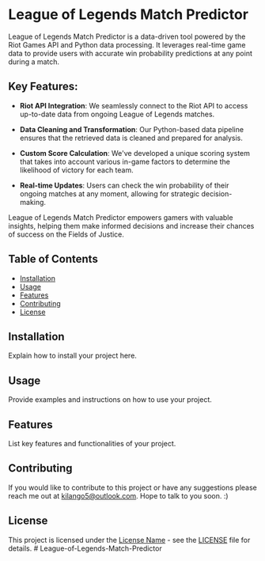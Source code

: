# League of Legends Match Predictor

League of Legends Match Predictor is a data-driven tool powered by the Riot Games API and Python data processing. It leverages real-time game data to provide users with accurate win probability predictions at any point during a match.

## Key Features:
- **Riot API Integration**: We seamlessly connect to the Riot API to access up-to-date data from ongoing League of Legends matches.
  
- **Data Cleaning and Transformation**: Our Python-based data pipeline ensures that the retrieved data is cleaned and prepared for analysis.

- **Custom Score Calculation**: We've developed a unique scoring system that takes into account various in-game factors to determine the likelihood of victory for each team.

- **Real-time Updates**: Users can check the win probability of their ongoing matches at any moment, allowing for strategic decision-making.

League of Legends Match Predictor empowers gamers with valuable insights, helping them make informed decisions and increase their chances of success on the Fields of Justice.

## Table of Contents
- [Installation](#installation)
- [Usage](#usage)
- [Features](#features)
- [Contributing](#contributing)
- [License](#license)

## Installation

Explain how to install your project here.

## Usage

Provide examples and instructions on how to use your project.

## Features

List key features and functionalities of your project.

## Contributing

If you would like to contribute to this project or have any suggestions please reach me out at kilango5@outlook.com. Hope to talk to you soon. :)

## License

This project is licensed under the [License Name](LICENSE) - see the [LICENSE](LICENSE) file for details.
#   L e a g u e - o f - L e g e n d s - M a t c h - P r e d i c t o r  
 
